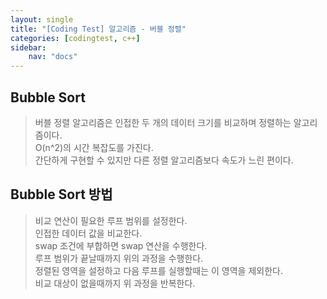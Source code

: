 ```yaml
---
layout: single
title: "[Coding Test] 알고리즘 - 버블 정렬"
categories: [codingtest, c++]
sidebar:
    nav: "docs"
---
```


## Bubble Sort
> 버블 정렬 알고리즘은 인접한 두 개의 데이터 크기를 비교하며 정렬하는 알고리즘이다. <br/>
> O(n^2)의 시간 복잡도를 가진다. <br/>
> 간단하게 구현할 수 있지만 다른 정렬 알고리즘보다 속도가 느린 편이다. <br/>

## Bubble Sort 방법
> 비교 연산이 필요한 루프 범위를 설정한다. <br/>
> 인접한 데이터 값을 비교한다. <br/>
> swap 조건에 부합하면 swap 연산을 수행한다. <br/>
> 루프 범위가 끝날때까지 위의 과정을 수행한다. <br/>
> 정렬된 영역을 설정하고 다음 루프를 실행할때는 이 영역을 제외한다. <br/>
> 비교 대상이 없을때까지 위 과정을 반복한다. <br/>